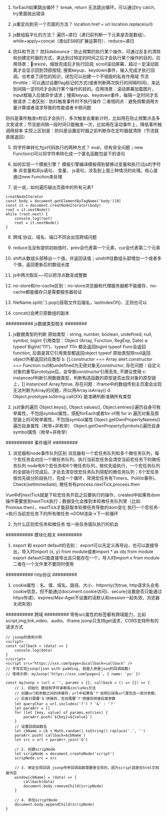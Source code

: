 <!--
 * @Author: your name
 * @Date: 2022-02-28 15:20:17
 * @LastEditTime: 2022-03-21 22:38:06
 * @LastEditors: Please set LastEditors
 * @Description: 打开koroFileHeader查看配置 进行设置: https://github.com/OBKoro1/koro1FileHeader/wiki/%E9%85%8D%E7%BD%AE
 * @FilePath: /fe_interview/js/js高频题.md
-->
1. forEach如果跳出循环？
break, return 无法跳出循环。可以通过try catch, try里面抛出错误

2. js重定向到另一个页面的方法？
location.href = url
location.replace(url)

3. js数组扁平化的方法？
遍历+递归（递归前判断一下元素是否是数组）、while+apply+concat（类似ES6的扩展运算符）、reduce+递归

4. 防抖和节流？
防抖debounce：防止频繁的执行某个操作，可通过反复的清除和创建定时器的方式，来达到过特定的时间之后才会执行某个操作的目的。应用场景：resize，缩放完成后才执行回调; scroll滚动屏幕，超过一定滚动距离才会显示回到顶部按钮; 搜索keyup、keydown事件，输入完成才执行回调。也考查了闭包的知识，闭包可以创建一个不销毁的私有作用域
节流throttle：可以通过设置flag标记的方式(或者判断两次执行的间隔时间)，来达到间隔一定时间才会执行某个操作的目的。应用场景：滚动屏幕加载图片，input框输入后做异步请求；搜索keyup、keydown事件，每隔一定时间才去做请求
二者区别：防抖触发事件时不执行操作
二者相同点：避免频繁调用大量计算或者请求导致的性能或者卡顿问题

防抖是事件触发n秒后才会执行，多次触发会重新计时，比如用在防止频繁点击多次发请求；节流是间隔一段时间只能触发一次，比如用在滚动事件上，降低事件触调用频率
实现上区别是：防抖是设置定时器之前判断存在定时器就清除（节流就直接返回）


5. 将字符串转化为js代码执行的两种方式？
eval，但有安全问题；new Function()可以将字符串转化成一个匿名函数包装下的语句

6. 如何实现一个模板引擎？
模板引擎编译模板得到替换过变量和执行过js的字符串
非变量和非js语句， 变量， js语句，涉及到上面三种情况的处理。核心是通过new Funciton来处理

7. 说一说，如何遍历输出页面中的所有元素?
```
creatNodeIterator
const body = document.getElementByTagName('body')[0]
const it = document.creatNodeIterator(body)
root = it.nextNode()
while (root.next) {
    console.log(root)
    root = it.nextNode()
}
```
8. 跨域
协议、域名、端口不同会出现跨域问题

9. reduce当没有提供初始值时，prev会代表第一个元素，cur会代表第二个元素

10. shift从数组头部移出一个值，并返回该值；unshift往数组头部增加一个或者多个值，返回更新后的数组长度

11. js中两次取反~~可以把浮点数变成整数

12. no-store和no-cache区别：no-store浏览器和代理服务器都不能缓存，no-cache都能缓存只是需要服务器验证

13. fileName.split('.').pop()获取文件后缀名，lastIndexOf()、正则也可以

14. concat()会拷贝原数组的副本

########## js数据类型相关 ########
1. js数据类型的判断
原始类型：string, number, boolean, undefined, null, symbol, bigint
引用类型：Object (Array, Function, RegExp, Date)
a: typeof BigInt('111')、typeof 111n 都会返回bigint
typeof Func会返回function, 后面是其它引用类型都返回object
typeof 原始类型除null返回object外都返回对应类型
b: [].constructor === Array  alert.constructor === Function null和undefined为无效对象无constructor, 存在问题：自定义对象的重写prototype后，会导致constructor引用丢失, 不建议使用
c: instanceof判断引用数据类型，判断构造函数的原型是否出现对象的原型链上，[] instanceof Array为true, 存在问题：iframe中的数组传到主页面会出现无法判断为Array的问题，所以用Array.isArray()
d: Object.prototype.toString.call(XX) 能准确判断准确所有类型

2. js对象的遍历
Object.keys(), Object.values(), Object.entries()遍历自身可枚举属性，不包括symbol属性，搭配forEach或者for of用
for in 遍历对象及原型链上的可枚举属性，不包括symbol属性
Object.getOwnPropertyNames()遍历自身属性（枚举+非枚举）
Object.getOwnPropertySymbols()遍历自身symbol属性（枚举+非枚举）


########## 事件循环 #########
1. 浏览器和node事件队列区别
浏览器有一个宏任务队列和多个微任务队列，每个宏任务会对应一个微任务队列，执行当前宏任务会清空当前宏任务下的微任务队列
node有6个宏任务和6个微任务队列，按优先级执行，一个宏任务队列的全部执行完成后，才会去清空改宏任务队列搭配的微任务队列；6个宏任务按优先级分阶段执行，完成一个循环，常用宏任务有Timers、Poll(Io事件)、Check(setImmediate), 微任务有process.nextTick,process.then

Vue中的nextTick就是下轮宏任务开启之后要执行的操作，created中如果有dom操作需要放到nextTick执行；数据变化会推到本轮微任务队列里（比如Promise.then），nextTick才能获取本轮微任务导致的dom变化
执行一个宏任务->执行当前宏任务下的所有微任务->DOM渲染->下一轮循环

2. 为什么区别宏任务和微任务
给一些任务插队执行的机会



########## 模块化相关 #########
1. export 和 export default的去别：
export可以先定义再导出，也可以直接导出，导入时import {x, y} from module或者import * as obj from module
export default只能直接导出且只能存在一个，导入时import x from module
二者在一个文件里不要同时使用


########## http协议 #########
1. cookie属性：名、值、域名、路径、大小、httponly(为true, http请求头会有cookie信息，但不能通过document.cookie访问)、secure(设置是否只能通过https传递)、expires/Max-Age(不设置的话默认和session一起失效，浏览器关闭失效)


########## 跨域 #########
带有src属性的标签都有跨域能力，比如script,img,link,video、audio、iframe
jsonp只支持get请求，CORS支持所有的请求方式
```
// jsonp的使用示例
<script>
const callback = (data) => {
    console.log(data)
}
</script>
<script src="https://xxx.com?page=1&callback=callback" />
// 手写实现jsonp(json with padding, 就是入参是json的回调函数)
// 使用示例: myJsonp('https://xxx.com?page=1', { name: 'yu' })

const myJsonp = (url = '', params = {}, callback = () => {}) => {
    // 1. 初始化 数组和字符串都有includes方法
    // 创建url和参数之间的拼接符，url中如果有'?'说明已经有url里包含一部分参数，
    // 后面只需要'&'拼接符，否则需要'?'拼接符拼接后面参数
    let queryChar = url.includes('?') ? '&' : '？'
    let paraArr = []
    for (let [key, value] of params.entries) {
        paraArr.push(`${key}=${value}`)
    }
    // 设置回调函数名
    let cbName = cb + Math.random().toString().replace('.', '')
    paraArr.push(`callback=$cbName`)
    let src = url + paraArr.join('&')

    // 2. 创建scripNode
    let scripNode = document.createNode('script')
    scripNode.src = src

    // 3. 绑定全局回调 jsonp传参回调函数需要是全局的，因为script就是在html文档最外层
    window[cbName] = (data) => {
        callback(data)
        document.body.removeChild(scripNode)
    }

    // 4. 添加scriptNode
    document.body.appendChild(scripNode)
}

```


